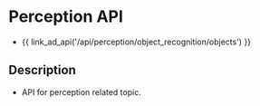 # Perception API

- {{ link_ad_api('/api/perception/object_recognition/objects') }}

## Description

- API for perception related topic.
